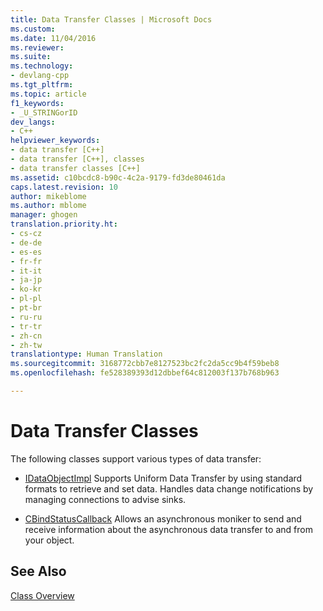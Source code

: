 ```yaml
---
title: Data Transfer Classes | Microsoft Docs
ms.custom: 
ms.date: 11/04/2016
ms.reviewer: 
ms.suite: 
ms.technology:
- devlang-cpp
ms.tgt_pltfrm: 
ms.topic: article
f1_keywords:
- _U_STRINGorID
dev_langs:
- C++
helpviewer_keywords:
- data transfer [C++]
- data transfer [C++], classes
- data transfer classes [C++]
ms.assetid: c10bcdc8-b90c-4c2a-9179-fd3de80461da
caps.latest.revision: 10
author: mikeblome
ms.author: mblome
manager: ghogen
translation.priority.ht:
- cs-cz
- de-de
- es-es
- fr-fr
- it-it
- ja-jp
- ko-kr
- pl-pl
- pt-br
- ru-ru
- tr-tr
- zh-cn
- zh-tw
translationtype: Human Translation
ms.sourcegitcommit: 3168772cbb7e8127523bc2fc2da5cc9b4f59beb8
ms.openlocfilehash: fe528389393d12dbbef64c812003f137b768b963

---
```

# Data Transfer Classes
The following classes support various types of data transfer:  
  
-   [IDataObjectImpl](../atl/reference/idataobjectimpl-class.md) Supports Uniform Data Transfer by using standard formats to retrieve and set data. Handles data change notifications by managing connections to advise sinks.  
  
-   [CBindStatusCallback](../atl/reference/cbindstatuscallback-class.md) Allows an asynchronous moniker to send and receive information about the asynchronous data transfer to and from your object.  
  
## See Also  
 [Class Overview](../atl/atl-class-overview.md)




<!--HONumber=Jan17_HO1-->


